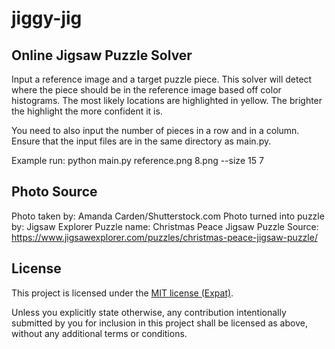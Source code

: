# jiggy-jig

## Online Jigsaw Puzzle Solver

Input a reference image and a target puzzle piece. This solver will detect where the piece should be in the reference image based off color histograms.
The most likely locations are highlighted in yellow. The brighter the highlight the more confident it is.

You need to also input the number of pieces in a row and in a column. Ensure that the input files are in the same directory as main.py.

Example run:
python main.py reference.png 8.png --size 15 7


## Photo Source
Photo taken by: Amanda Carden/Shutterstock.com
Photo turned into puzzle by: Jigsaw Explorer
Puzzle name: Christmas Peace Jigsaw Puzzle
Source: https://www.jigsawexplorer.com/puzzles/christmas-peace-jigsaw-puzzle/


## License

This project is licensed under the [MIT license (Expat)](LICENSE).

Unless you explicitly state otherwise, any contribution intentionally
submitted by you for inclusion in this project shall be licensed as
above, without any additional terms or conditions.